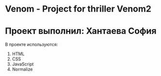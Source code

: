 # Venom - Project for thriller Venom2
# Проект выполнил: Хантаева София


В проекте используются:
1) HTML
2) CSS
3) JavaScript
4) Normalize

